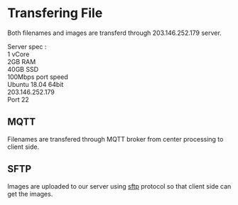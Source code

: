 # Transfering File
Both filenames and images are transferd through 203.146.252.179 server.

Server spec : <br/>
1 vCore <br/>
2GB RAM <br/>
40GB SSD <br/>
100Mbps port speed <br/>
Ubuntu 18.04 64bit <br/>
203.146.252.179 <br/>
Port 22


## MQTT
Filenames are transfered through MQTT broker from center processing to client side.

## SFTP
Images are uploaded to our server using [sftp](https://pypi.org/project/pysftp/) protocol so that client side can get the images.
